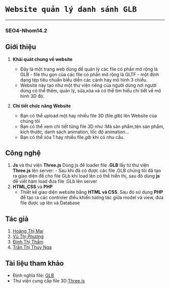 # ``` Website quản lý danh sánh GLB ```
------------
### SEO4-Nhom14.2

## Giới thiệu

1. **Khái quát chung về website**

    * Đây là một trang web dùng để quản lý các file có phần mở rộng là GLB - file thu gọn của các file có phần mở rộng là GLTF - một định dạng tệp tiêu chuẩn biểu diễn các cảnh hay mô hình 3 chiều.
    * Website này tạo như một thư viện riêng của người dùng nơi người dùng có thể thêm, quản lý, sửa,xóa và có thể tìm hiểu chi tiết về mô hình 3D đó.

2. **Chi tiết chức năng Website**

    * Bạn có thể upload một hay nhiều file 3D (file.*glb*) lên Website của chúng tôi
    * Bạn có thể xem chi tiết từng file 3D như :Mã sản phẩm,tên sản phẩm, kích thước, danh sách animation, tốc độ animation...
    * Bạn có thể xóa 1 hay nhiều file.*glb* khi có nhu cầu.

## Công nghệ 

1. **Js** và thư viện **Three.js**
    Dùng js để loader file **.GLB** lấy từ thư viện **Three.js** lên server:
        - Sau khi đã có được các file .GLB chúng tôi đã tạo ra giao diện để cho file GLb khi load lên có thể hiển thị, sau đó dùng **js** để viết hàm load đưa file .GLb lên server
2. **HTML,CSS** và **PHP**
    - Thiết kế giao diện website bằng **HTML và CSS**. Sau đó sử dụng **PHP** để tạo ra các controler điểu khiển tương tác giữa model và view, đưa file được up lên và Database

## Tác giả

1. [Hoàng Thị Mai](https://github.com/kaioz11)
2. [Vũ Thị Phương](https://github.com/phuongvu0909)
3. [Đinh Thị Thắm](https://github.com/rubik18)
4. [Trần Thị Thúy Nga](https://github.com/thuynga2705)

## Tài liệu tham khảo

- Định nghĩa file: [GLB](https://f4vnn.com/tep-glb-la-gi.html)
- Thư viện cung cấp file 3D:[Three.js](https://threejs.org/)


